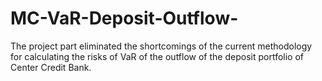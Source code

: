 # MC-VaR-Deposit-Outflow-
The project part eliminated the shortcomings of the current methodology for calculating the risks of VaR of the outflow of the deposit portfolio of Center Credit Bank.

